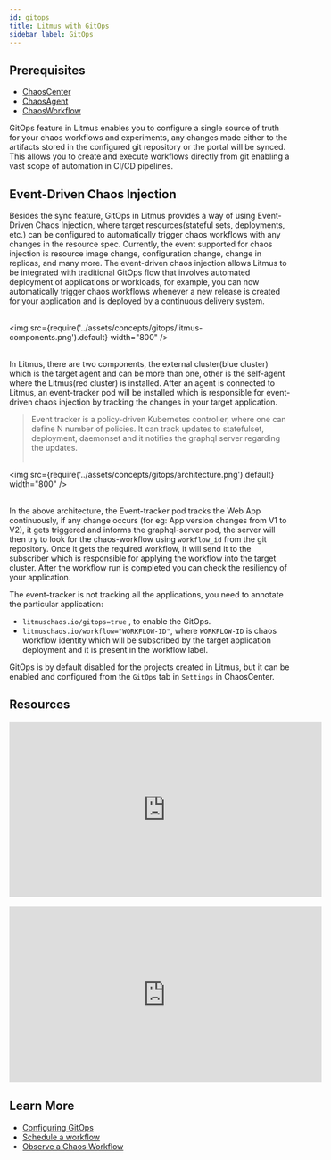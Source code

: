```yaml
---
id: gitops
title: Litmus with GitOps
sidebar_label: GitOps
---
```


## Prerequisites
- [ChaosCenter](chaos-center)
- [ChaosAgent](agent)
- [ChaosWorkflow](chaos-workflow)


GitOps feature in Litmus enables you to configure a single source of truth for your chaos workflows and experiments, any changes made either to the artifacts stored in the configured git repository or the portal will be synced. This allows you to create and execute workflows directly from git enabling a vast scope of automation in CI/CD pipelines.

## Event-Driven Chaos Injection

Besides the sync feature, GitOps in Litmus provides a way of using Event-Driven Chaos Injection, where target resources(stateful sets, deployments, etc.) can be configured to automatically trigger chaos workflows with any changes in the resource spec. Currently, the event supported for chaos injection is resource image change, configuration change, change in replicas, and many more.
The event-driven chaos injection allows Litmus to be integrated with traditional GitOps flow that involves automated deployment of applications or workloads, for example, you can now automatically trigger chaos workflows whenever a new release is created for your application and is deployed by a continuous delivery system.<br/><br/>

<img src={require('../assets/concepts/gitops/litmus-components.png').default} width="800"  /><br/><br/>

In Litmus, there are two components, the external cluster(blue cluster) which is the target agent and can be more than one, other is the self-agent where the Litmus(red cluster) is installed. After an agent is connected to Litmus, an event-tracker pod will be installed which is responsible for event-driven chaos injection by tracking the changes in your target application.

> Event tracker is a policy-driven Kubernetes controller, where one can define N number of policies. It can track updates to statefulset, deployment, daemonset and it notifies the graphql server regarding the updates.<br/><br/>

<img src={require('../assets/concepts/gitops/architecture.png').default} width="800"  /><br/><br/>

In the above architecture, the Event-tracker pod tracks the Web App continuously, if any change occurs (for eg: App version changes from V1 to V2), it gets triggered and informs the graphql-server pod, the server will then try to look for the chaos-workflow using `workflow_id` from the git repository. Once it gets the required workflow, it will send it to the subscriber which is responsible for applying the workflow into the target cluster. After the workflow run is completed you can check the resiliency of your application.

The event-tracker is not tracking all the applications, you need to annotate the particular application: 
- `litmuschaos.io/gitops=true` , to enable the GitOps.
- `litmuschaos.io/workflow="WORKFLOW-ID"`, where `WORKFLOW-ID` is chaos workflow identity which will be subscribed by the target application deployment and it is present in the workflow label.


GitOps is by default disabled for the projects created in Litmus, but it can be enabled and configured from the `GitOps` tab in `Settings` in ChaosCenter. 

## Resources

<iframe width="560" height="315" src="https://www.youtube.com/embed/7cF3rwcZMcA" title="YouTube video player" frameborder="0" allow="accelerometer; autoplay; clipboard-write; encrypted-media; gyroscope; picture-in-picture" allowfullscreen></iframe>
<br/><br/>
<iframe width="560" height="315" src="https://www.youtube.com/embed/uIVrNH2_nVI" title="YouTube video player" frameborder="0" allow="accelerometer; autoplay; clipboard-write; encrypted-media; gyroscope; picture-in-picture" allowfullscreen></iframe>

## Learn More

- [Configuring GitOps](../user-guides/gitops-configuration)
- [Schedule a workflow](../user-guides/schedule-workflow)
- [Observe a Chaos Workflow](../user-guides/observe-workflow)
